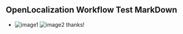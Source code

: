 ## OpenLocalization Workflow Test MarkDown
* ![image1](.\077b970d-b768-4391-8e19-ea5ee921773b.PNG)   ![image2](.\0e56e2f6-c88b-4673-b5a5-24de65ef6b80.png) 
thanks!